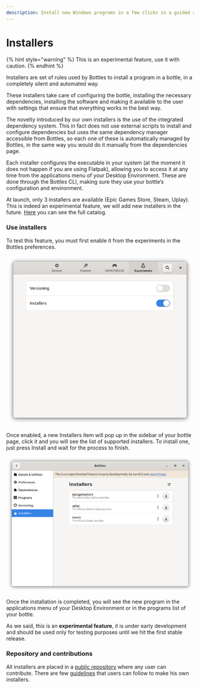 ```yaml
---
description: Install new Windows programs in a few clicks in a guided and easy process.
---
```


# Installers

{% hint style="warning" %}
This is an experimental feature, use it with caution.
{% endhint %}

Installers are set of rules used by Bottles to install a program in a bottle, in a completely silent and automated way.

These installers take care of configuring the bottle, installing the necessary dependencies, installing the software and making it available to the user with settings that ensure that everything works in the best way.

The novelty introduced by our own installers is the use of the integrated dependency system. This in fact does not use external scripts to install and configure dependencies but uses the same dependency manager accessible from Bottles, so each one of these is automatically managed by Bottles, in the same way you would do it manually from the dependencies page.

Each installer configures the executable in your system \(at the moment it does not happen if you are using Flatpak\), allowing you to access it at any time from the applications menu of your Desktop Environment. These are done through the Bottles CLI, making sure they use your bottle’s configuration and environment.

At launch, only 3 installers are available \(Epic Games Store, Steam, Uplay\). This is indeed an experimental feature, we will add new installers in the future. [Here](https://usebottles.com/appstore/) you can see the full catalog.

### Use installers

To test this feature, you must first enable it from the experiments in the Bottles preferences.

![Preferences &amp;gt; Experiments &amp;gt; Installers](../.gitbook/assets/image%20%2837%29.png)

Once enabled, a new Installers item will pop up in the sidebar of your bottle page, click it and you will see the list of supported installers. To install one, just press Install and wait for the process to finish.

![Bottle &amp;gt; Installers](../.gitbook/assets/image%20%2836%29.png)

Once the installation is completed, you will see the new program in the applications menu of your Desktop Environment or in the programs list of your bottle. 

As we said, this is an **experimental feature**, it is under early development and should be used only for testing purposes until we hit the first stable release.

### Repository and contributions

All installers are placed in a [public repository](https://github.com/bottlesdevs/programs) where any user can contribute. There are few [guidelines](https://github.com/bottlesdevs/programs/blob/main/GUIDELINES.md) that users can follow to make his own installers.

